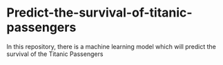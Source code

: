 # Predict-the-survival-of-titanic-passengers
In this repository, there is a machine learning model which will predict the survival of the Titanic Passengers 
